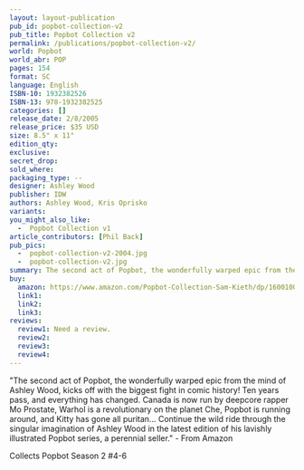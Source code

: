 ```yaml
---
layout: layout-publication
pub_id: popbot-collection-v2
pub_title: Popbot Collection v2
permalink: /publications/popbot-collection-v2/
world: Popbot
world_abr: POP
pages: 154
format: SC
language: English
ISBN-10: 1932382526
ISBN-13: 978-1932382525
categories: []
release_date: 2/8/2005
release_price: $35 USD
size: 8.5" x 11"
edition_qty: 
exclusive: 
secret_drop:
sold_where: 
packaging_type: --
designer: Ashley Wood
publisher: IDW
authors: Ashley Wood, Kris Oprisko
variants:
you_might_also_like: 
  -  Popbot Collection v1
article_contributors: [Phil Back]
pub_pics: 
  -  popbot-collection-v2-2004.jpg
  -  popbot-collection-v2.jpg
summary: The second act of Popbot, the wonderfully warped epic from the mind of Ashley Wood, kicks off with the biggest fight in comic history! Ten years pass, and everything has changed. Canada is now run by deepcore rapper Mo Prostate, Warhol is a revolutionary on the planet Che, Popbot is running around, and Kitty has gone all puritan... Continue the wild ride through the singular imagination of Ashley Wood in the latest edition of his lavishly illustrated Popbot series, a perennial seller. - From Amazon
buy:
  amazon: https://www.amazon.com/Popbot-Collection-Sam-Kieth/dp/1600100341/ref=pd_sbs_14_3/133-5059642-7563232?_encoding=UTF8&pd_rd_i=1600100341&pd_rd_r=5a7e3370-2822-11e9-a720-93fce9026ffb&pd_rd_w=8gG2P&pd_rd_wg=R61Pq&pf_rd_p=588939de-d3f8-42f1-a3d8-d556eae5797d&pf_rd_r=93FVPHZ8QN65R4XXA7T5&psc=1&refRID=93FVPHZ8QN65R4XXA7T5
  link1: 
  link2: 
  link3: 
reviews:
  review1: Need a review.
  review2:
  review3:
  review4:
---
```

<p>"The second act of Popbot, the wonderfully warped epic from the mind of Ashley Wood, kicks off with the biggest fight in comic history! Ten years pass, and everything has changed. Canada is now run by deepcore rapper Mo Prostate, Warhol is a revolutionary on the planet Che, Popbot is running around, and Kitty has gone all puritan... Continue the wild ride through the singular imagination of Ashley Wood in the latest edition of his lavishly illustrated Popbot series, a perennial seller." - From Amazon</p>

Collects Popbot Season 2 #4-6